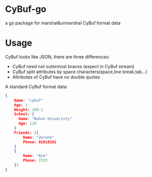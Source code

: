# CyBuf-go
a go package for marshal&unmarshal CyBuf format data

# Usage
CyBuf looks like JSON, there are three differences:
- CyBuf need not outermost braces (expect in CyBuf stream)
- CyBuf split attributes by space characters(space,line break,tab...)
- Attributes of CyBuf have no double quotes

A standard CyBuf format data:
```json
{
	Name: "cybuf"
	Age: 1
	Weight: 100.2
	School: {
	  Name: "Wuhan University"
	  Age: 120
	}
	Friends: [{
		Name: "Zerone"
		Phone: 01010101
	}
	{
		Name: "Acm"
		Phone: 2333
	}]
}
```
